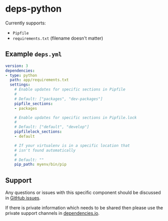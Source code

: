 # deps-python

Currently supports:

- `Pipfile`
- `requirements.txt` (filename doesn't matter)

## Example `deps.yml`

```yaml
version: 3
dependencies:
- type: python
  path: app/requirements.txt
  settings:
    # Enable updates for specific sections in Pipfile
    #
    # Default: ["packages", "dev-packages"]
    pipfile_sections:
    - packages

    # Enable updates for specific sections in Pipfile.lock
    #
    # Default: ["default", "develop"]
    pipfilelock_sections:
    - default

    # If your virtualenv is in a specific location that
    # isn't found automatically
    #
    # Default: ""
    pip_path: myenv/bin/pip
```

## Support

Any questions or issues with this specific component should be discussed in [GitHub issues](https://github.com/dropseed/deps-python/issues).

If there is private information which needs to be shared then please use the private support channels in [dependencies.io](https://www.dependencies.io/contact/).
